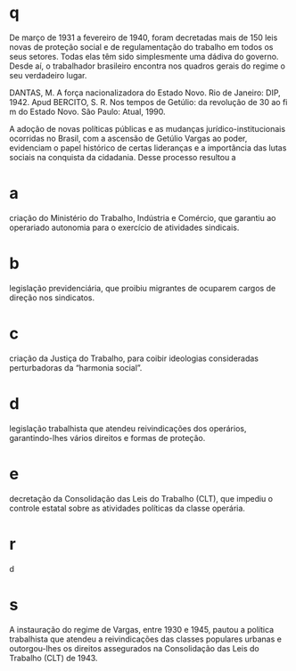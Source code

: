 # q
De março de 1931 a fevereiro de 1940, foram decretadas mais de 150 leis novas de proteção social e de regulamentação do trabalho em todos os seus setores. Todas elas têm sido simplesmente uma dádiva do governo. Desde aí, o trabalhador brasileiro encontra nos quadros gerais do regime o seu verdadeiro lugar.

DANTAS, M. A força nacionalizadora do Estado Novo. Rio de Janeiro: DIP, 1942. Apud BERCITO, S. R. Nos tempos de Getúlio: da revolução de 30 ao fi m do Estado Novo. São Paulo: Atual, 1990.

A adoção de novas políticas públicas e as mudanças jurídico-institucionais ocorridas no Brasil, com a ascensão de Getúlio Vargas ao poder, evidenciam o papel histórico de certas lideranças e a importância das lutas sociais na conquista da cidadania. Desse processo resultou a

# a
criação do Ministério do Trabalho, Indústria e Comércio, que garantiu ao operariado autonomia para o exercício de atividades sindicais.

# b
legislação previdenciária, que proibiu migrantes de ocuparem cargos de direção nos sindicatos.

# c
criação da Justiça do Trabalho, para coibir ideologias consideradas perturbadoras da “harmonia social”.

# d
legislação trabalhista que atendeu reivindicações dos operários, garantindo-lhes vários direitos e formas de proteção.

# e
decretação da Consolidação das Leis do Trabalho (CLT), que impediu o controle estatal sobre as atividades políticas da classe operária.

# r
d

# s
A instauração do regime de Vargas, entre 1930 e 1945, pautou a política trabalhista que atendeu a reivindicações das classes populares urbanas e outorgou-lhes os direitos assegurados na Consolidação das Leis do Trabalho (CLT) de 1943.
